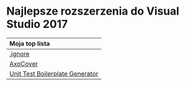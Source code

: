# Najlepsze rozszerzenia do Visual Studio 2017

| Moja top lista  |
| :--- |
| [.ignore](https://github.com/madskristensen/IgnoreFiles) |
| [AxoCover](#) |
| [Unit Test Boilerplate Generator](https://github.com/Microsoft/UnitTestBoilerplateGenerator) |




